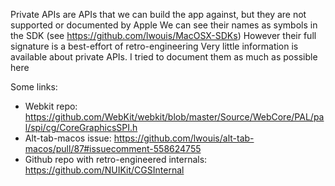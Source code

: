 Private APIs are APIs that we can build the app against, but they are not supported or documented by Apple
We can see their names as symbols in the SDK (see https://github.com/lwouis/MacOSX-SDKs)
However their full signature is a best-effort of retro-engineering
Very little information is available about private APIs. I tried to document them as much as possible here

Some links:
* Webkit repo: https://github.com/WebKit/webkit/blob/master/Source/WebCore/PAL/pal/spi/cg/CoreGraphicsSPI.h
* Alt-tab-macos issue: https://github.com/lwouis/alt-tab-macos/pull/87#issuecomment-558624755
* Github repo with retro-engineered internals: https://github.com/NUIKit/CGSInternal
